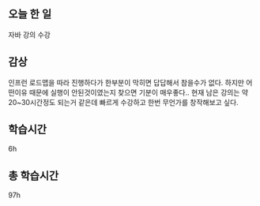 ## 오늘 한 일

자바 강의 수강 

## 감상

인프런 로드맵을 따라 진행하다가 한부분이 막히면 답답해서 참을수가 없다.
하지만 어떤이유 때문에 실행이 안된것이였는지 찾으면 기분이 매우좋다..
현재 남은 강의는 약 20~30시간정도 되는거 같은데 빠르게 수강하고
한번 무언가를 창작해보고 싶다.

## 학습시간

6h <br>

## 총 학습시간

97h
